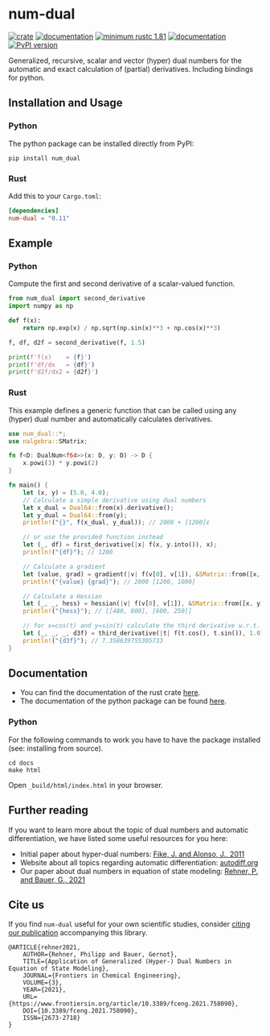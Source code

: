 # num-dual

[![crate](https://img.shields.io/crates/v/num-dual.svg)](https://crates.io/crates/num-dual)
[![documentation](https://docs.rs/num-dual/badge.svg)](https://docs.rs/num-dual)
[![minimum rustc 1.81](https://img.shields.io/badge/rustc-1.81+-red.svg)](https://rust-lang.github.io/rfcs/2495-min-rust-version.html)
[![documentation](https://img.shields.io/badge/docs-github--pages-blue)](https://itt-ustutt.github.io/num-dual/)
[![PyPI version](https://badge.fury.io/py/num_dual.svg)](https://badge.fury.io/py/num_dual)

Generalized, recursive, scalar and vector (hyper) dual numbers for the automatic and exact calculation of (partial) derivatives.
Including bindings for python.


## Installation and Usage

### Python

The python package can be installed directly from PyPI:
```
pip install num_dual
```
[//]: # "or from source (you need a rust compiler for that):"
[//]: # "```"
[//]: # "pip install git+https://github.com/itt-ustutt/num-dual"
[//]: # "```"

### Rust

Add this to your `Cargo.toml`:

```toml
[dependencies]
num-dual = "0.11"
```

## Example

### Python

Compute the first and second derivative of a scalar-valued function.

```python
from num_dual import second_derivative
import numpy as np

def f(x):
    return np.exp(x) / np.sqrt(np.sin(x)**3 + np.cos(x)**3)

f, df, d2f = second_derivative(f, 1.5)

print(f'f(x)    = {f}')
print(f'df/dx   = {df}')
print(f'd2f/dx2 = {d2f}')
```

### Rust
This example defines a generic function that can be called using any (hyper) dual number and automatically calculates derivatives.
```rust
use num_dual::*;
use nalgebra::SMatrix;

fn f<D: DualNum<f64>>(x: D, y: D) -> D {
    x.powi(3) * y.powi(2)
}

fn main() {
    let (x, y) = (5.0, 4.0);
    // Calculate a simple derivative using dual numbers
    let x_dual = Dual64::from(x).derivative();
    let y_dual = Dual64::from(y);
    println!("{}", f(x_dual, y_dual)); // 2000 + [1200]ε

    // or use the provided function instead
    let (_, df) = first_derivative(|x| f(x, y.into()), x);
    println!("{df}"); // 1200

    // Calculate a gradient
    let (value, grad) = gradient(|v| f(v[0], v[1]), &SMatrix::from([x, y]));
    println!("{value} {grad}"); // 2000 [1200, 1000]

    // Calculate a Hessian
    let (_, _, hess) = hessian(|v| f(v[0], v[1]), &SMatrix::from([x, y]));
    println!("{hess}"); // [[480, 600], [600, 250]]

    // for x=cos(t) and y=sin(t) calculate the third derivative w.r.t. t
    let (_, _, _, d3f) = third_derivative(|t| f(t.cos(), t.sin()), 1.0);
    println!("{d3f}"); // 7.358639755305733
}
```

## Documentation

- You can find the documentation of the rust crate [here](https://docs.rs/num-dual/).
- The documentation of the python package can be found [here](https://itt-ustutt.github.io/num-dual/).

### Python

For the following commands to work you have to have the package installed (see: installing from source).

```
cd docs
make html
```
Open `_build/html/index.html` in your browser.

## Further reading

If you want to learn more about the topic of dual numbers and automatic differentiation, we have listed some useful resources for you here:

- Initial paper about hyper-dual numbers: [Fike, J. and Alonso, J., 2011](https://arc.aiaa.org/doi/abs/10.2514/6.2011-886)
- Website about all topics regarding automatic differentiation: [autodiff.org](http://www.autodiff.org/)
- Our paper about dual numbers in equation of state modeling: [Rehner, P. and Bauer, G., 2021](https://www.frontiersin.org/article/10.3389/fceng.2021.758090)

## Cite us

If you find `num-dual` useful for your own scientific studies, consider [citing our publication](https://www.frontiersin.org/article/10.3389/fceng.2021.758090) accompanying this library.

```
@ARTICLE{rehner2021,
    AUTHOR={Rehner, Philipp and Bauer, Gernot},
    TITLE={Application of Generalized (Hyper-) Dual Numbers in Equation of State Modeling},
    JOURNAL={Frontiers in Chemical Engineering},
    VOLUME={3},
    YEAR={2021},
    URL={https://www.frontiersin.org/article/10.3389/fceng.2021.758090},
    DOI={10.3389/fceng.2021.758090},
    ISSN={2673-2718}
}
```
